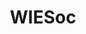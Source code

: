 ---
title:        "WIESoc"
catchy-title: "Reimagining tech female empowerment"
company:      "WIESoc"
year:         2019
categories:   case-study
layout:       page
slug:         "wiesoc"
description:  
---